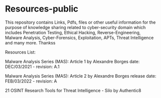 # Resources-public
This repository contains Links, Pdfs, files or other useful information for the purpose of knowledge sharing related to cyber-security domain which includes Penetration Testing, Ethical Hacking, Reverse-Engineering, Malware Analysis, Cyber-Forensics, Exploitation, APTs, Threat Intelligence and many more.
Thankss

Resources List:

Malware Analysis Series (MAS): Article 1 by Alexandre Borges date: DEC/03/2021 - revision: A.1

Malware Analysis Series (MAS): Article 2 by Alexandre Borges release date: FEB/03/2022 - revision: A

21 OSINT Research Tools for Threat Intelligence - Silo by Authentic8
